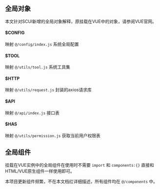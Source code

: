 ## 全局对象
本文针对SCUI新增的全局对象解释，原挂载在VUE中的对象，请参阅VUE官网。

#### $CONFIG
映射 ```@/config/index.js``` 系统全局配置

#### $TOOL
映射 ```@/utils/tool.js``` 系统工具集

#### $HTTP
映射 ```@/utils/request.js``` 封装的axios请求库

#### $API
映射 ```@/api/index.js``` 接口表

#### $HAS
映射 ```@/utils/permission.js``` 获取当前用户权限表

## 全局组件
挂载在VUE实例中的全局组件在使用时不需要 ```import``` 和 ```components:{}``` 直接和HTML/VUE原生组件一样使用即可。

本项目更新组件频繁，不在本文档红详细描述，所有组件均在 ```@/components``` 中。